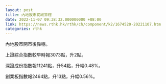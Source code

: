 ```yaml
---
layout: post
title: 內地股市初段靠穩
date: 2022-11-07 09:38:32.000000000 +08:00
link: https://news.rthk.hk/rthk/ch/component/k2/1674520-20221107.htm
categories: rthk
---
```


內地股市開市後靠穩。

上證綜合指數較早時報3073點，升2點。

深證成份指數報11241點，升54點，升幅0.48%。

創業板指數報2464點，升13點，升幅0.56%。

